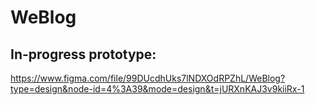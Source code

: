 # WeBlog
## In-progress prototype: 
https://www.figma.com/file/99DUcdhUks7lNDXOdRPZhL/WeBlog?type=design&node-id=4%3A39&mode=design&t=jURXnKAJ3v9kiiRx-1

